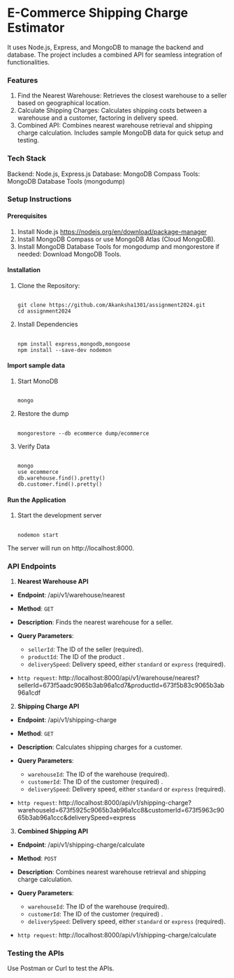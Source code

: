 # E-Commerce Shipping Charge Estimator 
It uses Node.js, Express, and MongoDB to manage the backend and database. 
The project includes a combined API for seamless integration of functionalities.

### Features
1. Find the Nearest Warehouse: Retrieves the closest warehouse to a seller based on geographical location.
2. Calculate Shipping Charges: Calculates shipping costs between a warehouse and a customer, factoring in delivery speed.
3. Combined API: Combines nearest warehouse retrieval and shipping charge calculation.
Includes sample MongoDB data for quick setup and testing.

### Tech Stack
Backend: Node.js, Express.js
Database: MongoDB Compass
Tools: MongoDB Database Tools (mongodump)
### Setup Instructions

#### Prerequisites
1.  Install Node.js  https://nodejs.org/en/download/package-manager
2.  Install MongoDB Compass or use MongoDB Atlas (Cloud MongoDB).
3.  Install MongoDB Database Tools for mongodump and mongorestore if needed:
        Download MongoDB Tools.

#### Installation
1.  Clone the Repository:  
    ##
        git clone https://github.com/Akanksha1301/assignment2024.git
        cd assignment2024

2.  Install Dependencies
    ##
        npm install express,mongodb,mongoose
        npm install --save-dev nodemon

#### Import sample data
1.  Start MonoDB
    ##
        mongo

2.  Restore the dump
    ##
        mongorestore --db ecommerce dump/ecommerce

3.  Verify Data
    ##
        mongo
        use ecommerce
        db.warehouse.find().pretty()
        db.customer.find().pretty()

#### Run the Application
1.  Start the development server
    ##
        nodemon start
The server will run on http://localhost:8000.

        

### API Endpoints

1. **Nearest Warehouse API**
- **Endpoint**: /api/v1/warehouse/nearest
- **Method**: `GET`
- **Description**: Finds the nearest warehouse for a seller.
- **Query Parameters**:
    - `sellerId`: The ID of the seller (required).
    - `productId`: The ID of the product .
    - `deliverySpeed`: Delivery speed, either `standard` or `express` (required).
    
- `http request`:   http://localhost:8000/api/v1/warehouse/nearest?sellerId=673f5aadc9065b3ab96a1cd7&productId=673f5b83c9065b3ab96a1cdf

2. **Shipping Charge API**
- **Endpoint**: /api/v1/shipping-charge
- **Method**: `GET`
- **Description**: Calculates shipping charges for a customer.
- **Query Parameters**:
    - `warehouseId`: The ID of the warehouse (required).
    - `customerId`: The ID of the customer (required)  .
    - `deliverySpeed`: Delivery speed, either `standard` or `express` (required).
    
- `http request`:   http://localhost:8000/api/v1/shipping-charge?warehouseId=673f5925c9065b3ab96a1cc8&customerId=673f5963c9065b3ab96a1ccc&deliverySpeed=express

3. **Combined Shipping API**
- **Endpoint**: /api/v1/shipping-charge/calculate
- **Method**: `POST`
- **Description**: Combines nearest warehouse retrieval and shipping charge calculation.
- **Query Parameters**:
    - `warehouseId`: The ID of the warehouse (required).
    - `customerId`: The ID of the customer (required)  .
    - `deliverySpeed`: Delivery speed, either `standard` or `express` (required).
    
- `http request`:   http://localhost:8000/api/v1/shipping-charge/calculate

### Testing the APIs
   Use Postman or Curl to test the APIs.

